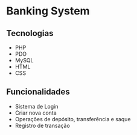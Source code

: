 # Banking System

## Tecnologias
- PHP
- PDO
- MySQL
- HTML
- CSS

## Funcionalidades
- Sistema de Login
- Criar nova conta
- Operações de depósito, transferência e saque
- Registro de transação
